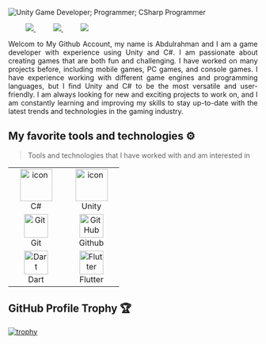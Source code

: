 
<div align="justify">


![ Unity Game Developer; Programmer; CSharp Programmer](https://readme-typing-svg.herokuapp.com/?font=ubuntu&color=16A085&center=true&lines=Hi+There!+,+I'm+Abdulrahman)

 

 &nbsp;&nbsp;&nbsp;&nbsp;&nbsp;&nbsp;&nbsp;&nbsp;
<a href="https://www.youtube.com/@UniverseofCode">
<img src="https://img.shields.io/badge/YouTube-FF0000?style=for-the-badge&logo=youtube&logoColor=white">
</a>
&nbsp;&nbsp;&nbsp;&nbsp;&nbsp;&nbsp;&nbsp;&nbsp;
<a href="https://www.twitter.com/abdulrahmanabsT/">
<img src="https://img.shields.io/badge/Twitter-%231DA1F2.svg?style=for-the-badge&logo=Twitter&logoColor=white">
</a>
&nbsp;&nbsp;&nbsp;&nbsp;&nbsp;&nbsp;&nbsp;&nbsp;
<a href="https://www.linkedin.com/in/abdalrahmanabs/">
<img src="https://img.shields.io/badge/Linkedin-%231DA1F2.svg?style=for-the-badge&logo=Linkedin&logoColor=white">
</a>

 
</div> 
<p></p>
<p align="justify"> 
Welcom to My Github Account, my name is Abdulrahman and I am a game developer with experience using Unity and C#. I am passionate about creating games that are both fun and challenging. I have worked on many projects before, including mobile games, PC games, and console games. I have experience working with different game engines and programming languages, but I find Unity and C# to be the most versatile and user-friendly. I am always looking for new and exciting projects to work on, and I am constantly learning and improving my skills to stay up-to-date with the latest trends and technologies in the gaming industry.


 

</p>

## My favorite tools and technologies ⚙️ 

> Tools and technologies that I have worked with and am interested in

<table>
  <tr>
    <td align="center" width="96">
        <img src="https://techstack-generator.vercel.app/csharp-icon.svg" alt="icon" width="65" height="65" />
      <br>C#
    </td>
    <td align="center" width="96">
        <img src="https://preview.redd.it/vtzpl5c9yd181.png?width=512&format=png&auto=webp&s=d0ce01fbd57c089dc06a2cc2c1252a6da7e4658a" alt="icon" width="65" height="65" />
      <br>Unity
    </td>
  <tr>
    <td align="center" width="96"> 
        <img src="https://user-images.githubusercontent.com/25181517/192108372-f71d70ac-7ae6-4c0d-8395-51d8870c2ef0.png" width="48" height="48" alt="Git" />
      <br>Git
    </td>
    <td align="center" width="96">
        <img src="https://user-images.githubusercontent.com/25181517/192108374-8da61ba1-99ec-41d7-80b8-fb2f7c0a4948.png" width="48" height="48" alt="GitHub" />
      <br>Github
    </td>
  </tr>
 <tr>
      <td align="center" width="96">
        <img src="https://user-images.githubusercontent.com/25181517/186150304-1568ffdf-4c62-4bdc-9cf1-8d8efcea7c5b.png" width="48" height="48" alt="Dart" />
      <br>Dart
    </td>
        <td align="center" width="96">
        <img src="https://user-images.githubusercontent.com/25181517/186150365-da1eccce-6201-487c-8649-45e9e99435fd.png" width="48" height="48" alt="Flutter" />
      <br>Flutter
 </tr>
</table>

## GitHub Profile Trophy 🏆
[![trophy](https://github-profile-trophy.vercel.app/?username=abdalrahmanabs&row=1&margin-w=40)](https://github.com/ryo-ma/github-profile-trophy)
